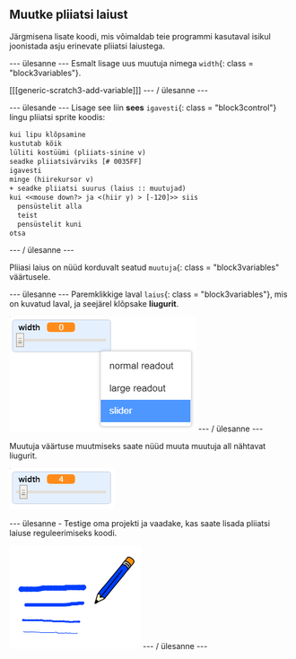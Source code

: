 ## Muutke pliiatsi laiust

Järgmisena lisate koodi, mis võimaldab teie programmi kasutaval isikul joonistada asju erinevate pliiatsi laiustega.

\--- ülesanne \--- Esmalt lisage uus muutuja nimega `width`{: class = "block3variables"}.

[[[generic-scratch3-add-variable]]] \--- / ülesanne \---

\--- ülesande \--- Lisage see liin **sees** `igavesti`{: class = "block3control"} lingu pliiatsi sprite koodis:

```blocks3
kui lipu klõpsamine
kustutab kõik
lüliti kostüümi (pliiats-sinine v)
seadke pliiatsivärviks [# 0035FF]
igavesti
minge (hiirekursor v)
+ seadke pliiatsi suurus (laius :: muutujad)
kui <<mouse down?> ja <(hiir y) > [-120]>> siis 
  pensüstelit alla
  teist
  pensüstelit kuni
otsa
```

\--- / ülesanne \---

Pliiasi laius on nüüd korduvalt seatud `muutuja`{: class = "block3variables" väärtusele.

\--- ülesanne \--- Paremklikkige laval `laius`{: class = "block3variables"}, mis on kuvatud laval, ja seejärel klõpsake **liugurit**.

![ekraanipilt](images/paint-slider.png) \--- / ülesanne \---

Muutuja väärtuse muutmiseks saate nüüd muuta muutuja all nähtavat liugurit.

![ekraanipilt](images/paint-slider-change.png)

\--- ülesanne - Testige oma projekti ja vaadake, kas saate lisada pliiatsi laiuse reguleerimiseks koodi.

![ekraanipilt](images/paint-width-test.png) \--- / ülesanne \---